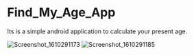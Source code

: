 # Find_My_Age_App
Its is a simple android application to calculate your present age.

![Screenshot_1610291173](https://user-images.githubusercontent.com/63424869/104127011-a9d50d80-5385-11eb-94a7-818a5faefb50.png)
![Screenshot_1610291185](https://user-images.githubusercontent.com/63424869/104127014-ac376780-5385-11eb-8574-c8a51a2626ff.png)

